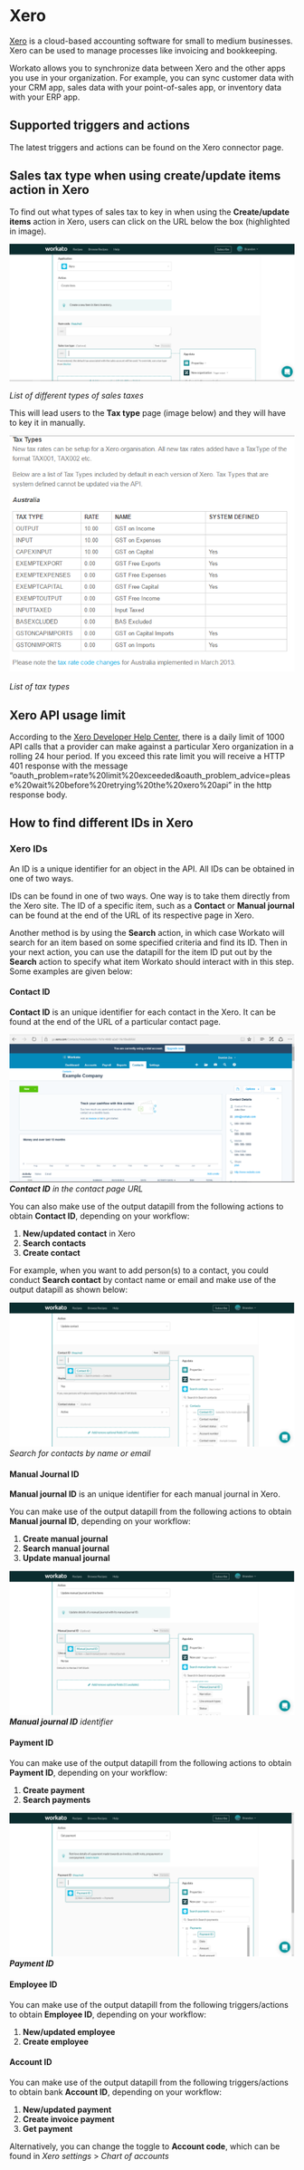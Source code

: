 # Xero
[Xero](https://www.xero.com/us/) is a cloud-based accounting software for small to medium businesses. Xero can be used to manage processes like invoicing and bookkeeping.

Workato allows you to synchronize data between Xero and the other apps you use in your organization. For example, you can sync customer data with your CRM app, sales data with your point-of-sales app, or inventory data with your ERP app.

## Supported triggers and actions
The latest triggers and actions can be found on the Xero connector page.


## Sales tax type when using create/update items action in Xero 
To find out what types of sales tax to key in when using the **Create/update items** action in Xero, users can click on the URL below the box (highlighted in image). 

![Sales tax list](/assets/images/connectors/xero/sales-tax-list.png)

*List of different types of sales taxes*

This will lead users to the **Tax type** page (image below) and they will have to key it in manually.

![Tax types list](/assets/images/connectors/xero/tax-type-list.png)

*List of tax types*


## Xero API usage limit
According to the [Xero Developer Help Center](https://community.xero.com/developer/question/17181), there is a daily limit of 1000 API calls that a provider can make against a particular Xero organization in a rolling 24 hour period. If you exceed this rate limit you will receive a HTTP 401 response with the message “oauth_problem=rate%20limit%20exceeded&oauth_problem_advice=please%20wait%20before%20retrying%20the%20xero%20api” in the http response body.


## How to find different IDs in Xero

### Xero IDs
An ID is a unique identifier for an object in the API. All IDs can be obtained in one of two ways.

IDs can be found in one of two ways. One way is to take them directly from the Xero site. The ID of a specific item, such as a **Contact** or **Manual journal** can be found at the end of the URL of its respective page in Xero.

Another method is by using the **Search** action, in which case Workato will search for an item based on some specified criteria and find its ID. Then in your next action, you can use the datapill for the item ID put out by the **Search** action to specify what item Workato should interact with in this step. Some examples are given below:

#### Contact ID
**Contact ID** is an unique identifier for each contact in the Xero. It can be found at the end of the URL of a particular contact page. 

![Contact ID](/assets/images/connectors/xero/contact-id.png)
***Contact ID** in the contact page URL*

You can also make use of the output datapill from the following actions to obtain **Contact ID**, depending on your workflow:

1. **New/updated contact** in Xero
2. **Search contacts**
3. **Create contact**

For example, when you want to add person(s) to a contact, you could conduct **Search contact** by contact name or email and make use of the output datapill as shown below:

![Search for contacts](/assets/images/connectors/xero/search-contact.png)
*Search for contacts by name or email*

#### Manual Journal ID
**Manual journal ID** is an unique identifier for each manual journal in Xero.

You can make use of the output datapill from the following actions to obtain **Manual journal ID**, depending on your workflow:
1. **Create manual journal**
2. **Search manual journal**
3. **Update manual journal**

![Manual Journal ID](/assets/images/connectors/xero/manual-journal-id.png)
***Manual journal ID** identifier*

#### Payment ID
You can make use of the output datapill from the following actions to obtain **Payment ID**, depending on your workflow:

1. **Create payment**
2. **Search payments**

![Payment](/assets/images/connectors/xero/payment.png)
***Payment ID***

#### Employee ID 
You can make use of the output datapill from the following triggers/actions to obtain **Employee ID**, depending on your workflow:

1. **New/updated employee**
2. **Create employee**

#### Account ID
You can make use of the output datapill from the following triggers/actions to obtain bank **Account ID**, depending on your workflow:

1. **New/updated payment**
2. **Create invoice payment**
3. **Get payment**

Alternatively, you can change the toggle to **Account code**, which can be found in *Xero settings* > *Chart of accounts*

